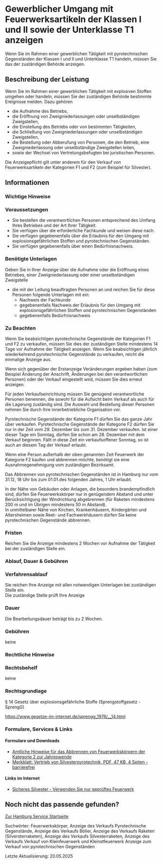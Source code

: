 




Gewerblicher Umgang mit Feuerwerksartikeln der Klassen I und II sowie der Unterklasse T1 anzeigen
=================================================================================================

Wenn Sie im Rahmen einer gewerblichen Tätigkeit mit pyrotechnischen Gegenständen der Klassen I und II und Unterklasse T1 handeln, müssen Sie das der zuständigen Behörde anzeigen.

Beschreibung der Leistung
-------------------------

Wenn Sie im Rahmen einer gewerblichen Tätigkeit mit explosiven Stoffen umgehen oder handeln, müssen Sie der zuständigen Behörde bestimmte Ereignisse melden. Dazu gehören

* die Aufnahme des Betriebs,
* die Eröffnung von Zweigniederlassungen oder unselbständigen Zweigstellen,
* die Einstellung des Betriebs oder von bestimmten Tätigkeiten,
* die Schließung von Zweigniederlassungen oder unselbständigen Zweigstellen,
* die Bestellung oder Abberufung von Personen, die den Betrieb, eine Zweigniederlassung oder unselbständige Zweigstellen leiten,
* sowie der Wechsel von Vertretungsbefugten bei juristischen Personen.

Die Anzeigepflicht gilt unter anderem für den Verkauf von Feuerwerksartikeln der Kategorien F1 und F2 (zum Beispiel für Silvester).

Informationen
-------------

### Wichtige Hinweise

### Voraussetzungen

* Sie bestellen die verantwortlichen Personen entsprechend des Umfang Ihres Betriebes und der Art Ihrer Tätigkeit.
* Sie verfügen über die erforderliche Fachkunde und weisen diese nach.
* Sie verfügen gegebenenfalls über die Erlaubnis für den Umgang mit explosionsgefährlichen Stoffen und pyrotechnischen Gegenständen.
* Sie verfügen gegebenenfalls über einen Bedürfnisnachweis.

### Benötigte Unterlagen

Geben Sie in Ihrer Anzeige über die Aufnahme oder die Eröffnung eines Betriebes, einer Zweigniederlassung oder einer unselbständigen Zweigstelle

* die mit der Leitung beauftragten Personen an und reichen Sie für diese Personen folgende Unterlagen mit ein:
  + Nachweis der Fachkunde
  + gegebenenfalls Nachweis der Erlaubnis für den Umgang mit explosionsgefährlichen Stoffen und pyrotechnischen Gegenständen
  + gegebenenfalls Bedürfnisnachweis

### Zu Beachten

Wenn Sie beabsichtigen pyrotechnische Gegenstände der Kategorien F1 und F2 zu verkaufen, müssen Sie dies der zuständigen Stelle mindestens 14 Tage vor Aufnahme der Tätigkeit anzeigen. Wenn Sie beabsichtigen jährlich wiederkehrend pyrotechnische Gegenstände zu verkaufen, reicht die einmalige Anzeige aus.  
  
Wenn sich gegenüber der Erstanzeige Veränderungen ergeben haben (zum Beispiel Änderung der Anschrift, Änderungen bei den verantwortlichen Personen) oder der Verkauf eingestellt wird, müssen Sie dies erneut anzeigen.  
  
Für jeden Verkaufseinrichtung müssen Sie genügend verantwortliche Personen benennen, die sowohl für die Aufsicht beim Verkauf als auch für die Lagerung zuständig sind. Die Auswahl und Bestellung dieser Personen nehmen Sie durch Ihre innerbetriebliche Organisation vor.  
  
Pyrotechnische Gegenstände der Kategorie F1 dürfen Sie das ganze Jahr über verkaufen. Pyrotechnische Gegenstände der Kategorie F2 dürfen Sie nur in der Zeit vom 29. Dezember bis zum 31. Dezember verkaufen. Ist einer dieser Tage ein Sonntag, dürfen Sie schon am 28. Dezember mit dem Verkauf beginnen. Fällt in diese Zeit ein verkaufsoffener Sonntag, so ist auch an diesem Tag der Verkauf erlaubt.  
  
Wenn eine Person außerhalb der oben genannten Zeit Feuerwerk der Kategorie F2 kaufen und abbrennen möchte, benötigt sie eine Ausnahmegenehmigung vom zuständigen Bezirksamt.  
  
Das Abbrennen von pyrotechnischen Gegenständen ist in Hamburg nur vom 31.12, 18 Uhr bis zum 01.01.des folgenden Jahres, 1 Uhr erlaubt.  
  
In der Nähe von Gebäuden oder Anlagen, die besonders brandempfindlich sind, dürfen Sie Feuerwerkskörper nur in genügendem Abstand und unter Berücksichtigung der Windrichtung abgebrennen (für Raketen mindestens 200 m und im Übrigen mindestens 50 m Abstand).  
In unmittelbarer Nähe von Kirchen, Krankenhäusern, Kindergärten und Altersheimen sowie Reet- und Fachwerkhäusern dürfen Sie keine pyrotechnischen Gegenstände abbrennen.

### Fristen

Reichen Sie die Anzeige mindestens 2 Wochen vor Aufnahme der Tätigkeit bei der zuständigen Stelle ein.

### Ablauf, Dauer & Gebühren

### Verfahrensablauf

Sie reichen Ihre Anzeige mit allen notwendigen Unterlagen bei zuständigen Stelle ein.   
Die zuständige Stelle prüft Ihre Anzeige

### Dauer

Die Bearbeitungsdauer beträgt bis zu 2 Wochen.

### Gebühren

keine

### Rechtliche Hinweise

### Rechtsbehelf

keine

### Rechtsgrundlage

§ 14 Gesetz über explosionsgefährliche Stoffe (Sprengstoffgesetz - SprengG)  
  
<https://www.gesetze-im-internet.de/sprengg_1976/__14.html>

### Formulare, Services & Links

#### Formulare und Downloads

* [Amtliche Hinweise für das Abbrennen von Feuerwerkskörpern der Kategorie 2 zur Jahreswende](https://fhh1.hamburg.de/Dibis/merk/Amtliche_Hinweise_Feuerwerkskoerper_2014_final-barrierefrei.pdf)
* [Merkblatt: Vertrieb von Silvesterpyrotechnik, PDF, 47 KB, 4 Seiten - barrierefrei](https://fhh1.hamburg.de/Dibis/BeFi-Links/Merkblatt_Verkauf_Pyrotechnik_Stand_Oktober_2017_barrierefrei.pdf)

#### Links im Internet

* [Sicheres Silvester - Verwenden Sie nur geprüftes Feuerwerk](https://www.bam.de/_SharedDocs/DE/Downloads/Sonderseiten/infografik-sicheres-silvester.pdf?__blob=publicationFile)

Noch nicht das passende gefunden?
---------------------------------

 [Zur Hamburg Service Startseite](/service/)

Suchwörter: Feuerwerkskörper, Anzeige des Verkaufs Pyrotechnische Gegenstände, Anzeige des Verkaufs Böller, Anzeige des Verkaufs Raketen (Silversterraketen), Anzeige des Verkaufs Silvesterraketen, Anzeige des Verkaufs Verkauf von Kleinfeuerwerk und Kleinstfeuerwerk Anzeige zum Verkauf von pyrotechnischen Gegenständen

Letzte Aktualisierung: 20.05.2025

